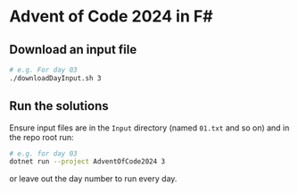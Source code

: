 ﻿# Advent of Code 2024 in F#

## Download an input file

```bash
# e.g. For day 03
./downloadDayInput.sh 3
```

## Run the solutions

Ensure input files are in the `Input` directory (named `01.txt` and so on) and in the repo root run:
```bash
# e.g. for day 03
dotnet run --project AdventOfCode2024 3
```
or leave out the day number to run every day.